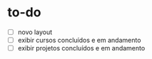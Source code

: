 # to-do
- [ ] novo layout
- [ ] exibir cursos concluídos e em andamento
- [ ] exibir projetos concluídos e em andamento
